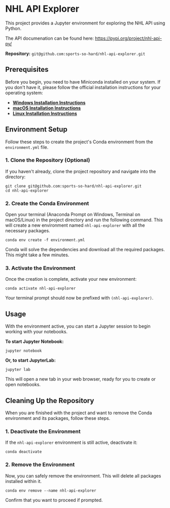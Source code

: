# NHL API Explorer

This project provides a Jupyter environment for exploring the NHL API using Python.

The API documenation can be found here: https://pypi.org/project/nhl-api-py/

**Repository:** `git@github.com:sports-so-hard/nhl-api-explorer.git`

## Prerequisites

Before you begin, you need to have Miniconda installed on your system. If you don't have it, please follow the official installation instructions for your operating system:

- [**Windows Installation Instructions**](https://www.google.com/search?q=https://docs.conda.io/projects/miniconda/en/latest/miniconda-install.html%23windows)
- [**macOS Installation Instructions**](https://www.google.com/search?q=https://docs.conda.io/projects/miniconda/en/latest/miniconda-install.html%23macos)
- [**Linux Installation Instructions**](https://www.google.com/search?q=https://docs.conda.io/projects/miniconda/en/latest/miniconda-install.html%23linux)

## Environment Setup

Follow these steps to create the project's Conda environment from the `environment.yml` file.

### 1. Clone the Repository (Optional)

If you haven't already, clone the project repository and navigate into the directory:

```
git clone git@github.com:sports-so-hard/nhl-api-explorer.git
cd nhl-api-explorer
```

### 2. Create the Conda Environment

Open your terminal (Anaconda Prompt on Windows, Terminal on macOS/Linux) in the project directory and run the following command. This will create a new environment named `nhl-api-explorer` with all the necessary packages.

```
conda env create -f environment.yml
```

Conda will solve the dependencies and download all the required packages. This might take a few minutes.

### 3. Activate the Environment

Once the creation is complete, activate your new environment:

```
conda activate nhl-api-explorer
```

Your terminal prompt should now be prefixed with `(nhl-api-explorer)`.

## Usage

With the environment active, you can start a Jupyter session to begin working with your notebooks.

**To start Jupyter Notebook:**

```
jupyter notebook
```

**Or, to start JupyterLab:**

```
jupyter lab
```

This will open a new tab in your web browser, ready for you to create or open notebooks.

## Cleaning Up the Repository

When you are finished with the project and want to remove the Conda environment and its packages, follow these steps.

### 1. Deactivate the Environment

If the `nhl-api-explorer` environment is still active, deactivate it:

```
conda deactivate
```

### 2. Remove the Environment

Now, you can safely remove the environment. This will delete all packages installed within it.

```
conda env remove --name nhl-api-explorer
```

Confirm that you want to proceed if prompted.